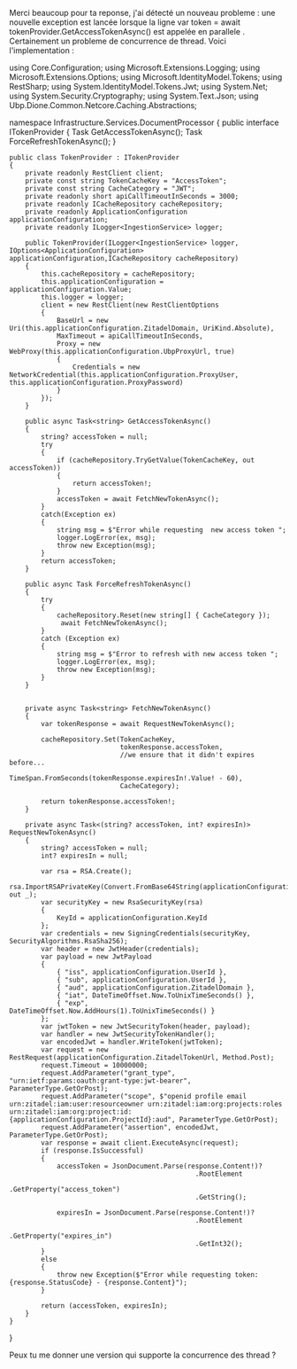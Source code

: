 Merci beaucoup pour ta reponse, j'ai détecté un nouveau probleme : une nouvelle exception est lancée lorsque la ligne var token = await tokenProvider.GetAccessTokenAsync() est appelée en parallele .
Certainement un probleme de concurrence de thread. Voici l'implementation :

using Core.Configuration;
using Microsoft.Extensions.Logging;
using Microsoft.Extensions.Options;
using Microsoft.IdentityModel.Tokens;
using RestSharp;
using System.IdentityModel.Tokens.Jwt;
using System.Net;
using System.Security.Cryptography;
using System.Text.Json;
using Ubp.Dione.Common.Netcore.Caching.Abstractions;

namespace Infrastructure.Services.DocumentProcessor
{
    public interface ITokenProvider
    {
        Task<string> GetAccessTokenAsync();
        Task ForceRefreshTokenAsync();
    }

    public class TokenProvider : ITokenProvider
    { 
        private readonly RestClient client; 
        private const string TokenCacheKey = "AccessToken";
        private const string CacheCategory = "JWT";
        private readonly short apiCallTimeoutInSeconds = 3000;
        private readonly ICacheRepository cacheRepository;
        private readonly ApplicationConfiguration applicationConfiguration;
        private readonly ILogger<IngestionService> logger;

        public TokenProvider(ILogger<IngestionService> logger, IOptions<ApplicationConfiguration> applicationConfiguration,ICacheRepository cacheRepository)
        {
            this.cacheRepository = cacheRepository;
            this.applicationConfiguration = applicationConfiguration.Value;
            this.logger = logger;
            client = new RestClient(new RestClientOptions
            {
                BaseUrl = new Uri(this.applicationConfiguration.ZitadelDomain, UriKind.Absolute),
                MaxTimeout = apiCallTimeoutInSeconds, 
                Proxy = new WebProxy(this.applicationConfiguration.UbpProxyUrl, true)
                {
                    Credentials = new NetworkCredential(this.applicationConfiguration.ProxyUser, this.applicationConfiguration.ProxyPassword)
                }
            });
        }

        public async Task<string> GetAccessTokenAsync()
        {
            string? accessToken = null;
            try
            {  
                if (cacheRepository.TryGetValue(TokenCacheKey, out accessToken))
                {
                    return accessToken!;
                }
                accessToken = await FetchNewTokenAsync();
            }
            catch(Exception ex)
            {
                string msg = $"Error while requesting  new access token ";
                logger.LogError(ex, msg);
                throw new Exception(msg);
            }
            return accessToken;
        }

        public async Task ForceRefreshTokenAsync()
        {
            try
            {
                cacheRepository.Reset(new string[] { CacheCategory });
                 await FetchNewTokenAsync();
            }
            catch (Exception ex)
            {
                string msg = $"Error to refresh with new access token ";
                logger.LogError(ex, msg);
                throw new Exception(msg);
            }
        }


        private async Task<string> FetchNewTokenAsync()
        {
            var tokenResponse = await RequestNewTokenAsync();

            cacheRepository.Set(TokenCacheKey,
                                tokenResponse.accessToken, 
                                //we ensure that it didn't expires before...
                                TimeSpan.FromSeconds(tokenResponse.expiresIn!.Value! - 60),  
                                CacheCategory);

            return tokenResponse.accessToken!;
        }

        private async Task<(string? accessToken, int? expiresIn)> RequestNewTokenAsync()
        {
            string? accessToken = null;
            int? expiresIn = null;

            var rsa = RSA.Create();
            rsa.ImportRSAPrivateKey(Convert.FromBase64String(applicationConfiguration.PrivateKey), out _);
            var securityKey = new RsaSecurityKey(rsa)
            {
                KeyId = applicationConfiguration.KeyId
            };
            var credentials = new SigningCredentials(securityKey, SecurityAlgorithms.RsaSha256);
            var header = new JwtHeader(credentials);
            var payload = new JwtPayload
            {
                { "iss", applicationConfiguration.UserId },
                { "sub", applicationConfiguration.UserId },
                { "aud", applicationConfiguration.ZitadelDomain },
                { "iat", DateTimeOffset.Now.ToUnixTimeSeconds() },
                { "exp", DateTimeOffset.Now.AddHours(1).ToUnixTimeSeconds() }
            };
            var jwtToken = new JwtSecurityToken(header, payload);
            var handler = new JwtSecurityTokenHandler();
            var encodedJwt = handler.WriteToken(jwtToken);
            var request = new RestRequest(applicationConfiguration.ZitadelTokenUrl, Method.Post);
            request.Timeout = 10000000;
            request.AddParameter("grant_type", "urn:ietf:params:oauth:grant-type:jwt-bearer", ParameterType.GetOrPost);
            request.AddParameter("scope", $"openid profile email urn:zitadel:iam:user:resourceowner urn:zitadel:iam:org:projects:roles urn:zitadel:iam:org:project:id:{applicationConfiguration.ProjectId}:aud", ParameterType.GetOrPost);
            request.AddParameter("assertion", encodedJwt, ParameterType.GetOrPost);
            var response = await client.ExecuteAsync(request);
            if (response.IsSuccessful)
            {
                accessToken = JsonDocument.Parse(response.Content!)?
                                                   .RootElement
                                                   .GetProperty("access_token")
                                                   .GetString();

                expiresIn = JsonDocument.Parse(response.Content!)?
                                                   .RootElement
                                                   .GetProperty("expires_in")
                                                   .GetInt32();
            }
            else
            {
                throw new Exception($"Error while requesting token: {response.StatusCode} - {response.Content}");
            }

            return (accessToken, expiresIn);
        }
    }

}


  Peux tu me donner une version qui supporte la concurrence des thread ?
